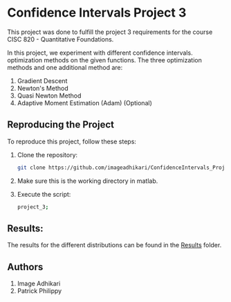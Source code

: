 # Confidence Intervals Project 3
This project was done to fulfill the project 3 requirements for the course CISC 820 - Quantitative Foundations.

In this project, we experiment with different confidence intervals. optimization methods on the given functions. The three optimization methods and one additional method are:
1. Gradient Descent
2. Newton's Method
3. Quasi Newton Method
4. Adaptive Moment Estimation (Adam) (Optional)

## Reproducing the Project

To reproduce this project, follow these steps:

1. Clone the repository:
   ```bash
   git clone https://github.com/imageadhikari/ConfidenceIntervals_Project3.git
   ```

2. Make sure this is the working directory in matlab.
 
3. Execute the script:
    ```bash
    project_3; 
    ```

## Results:
The results for the different distributions can be found in the [Results](./Results/) folder. 

## Authors
1. Image Adhikari
2. Patrick Philippy


